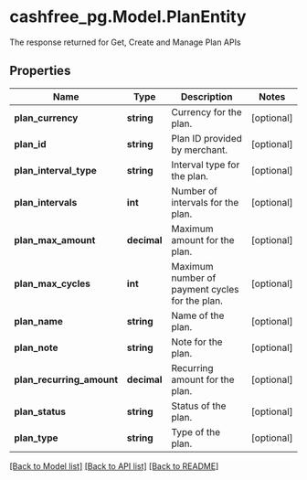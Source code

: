 # cashfree_pg.Model.PlanEntity
The response returned for Get, Create and Manage Plan APIs

## Properties

Name | Type | Description | Notes
------------ | ------------- | ------------- | -------------
**plan_currency** | **string** | Currency for the plan. | [optional] 
**plan_id** | **string** | Plan ID provided by merchant. | [optional] 
**plan_interval_type** | **string** | Interval type for the plan. | [optional] 
**plan_intervals** | **int** | Number of intervals for the plan. | [optional] 
**plan_max_amount** | **decimal** | Maximum amount for the plan. | [optional] 
**plan_max_cycles** | **int** | Maximum number of payment cycles for the plan. | [optional] 
**plan_name** | **string** | Name of the plan. | [optional] 
**plan_note** | **string** | Note for the plan. | [optional] 
**plan_recurring_amount** | **decimal** | Recurring amount for the plan. | [optional] 
**plan_status** | **string** | Status of the plan. | [optional] 
**plan_type** | **string** | Type of the plan. | [optional] 

[[Back to Model list]](../README.md#documentation-for-models) [[Back to API list]](../README.md#documentation-for-api-endpoints) [[Back to README]](../README.md)

